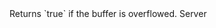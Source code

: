 <function name="IsOverflowed" parent="bf_read" type="classfunc">
	<description>
		Returns `true` if the buffer is overflowed.
		<added version="0.4"></added>
	</description>
	<realm>Server</realm>
	<rets>
		<ret name="overflowed" type="boolean"></ret>
	</rets>
</function>